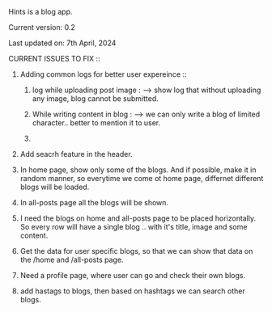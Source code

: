 Hints is a blog app.

Current version: 0.2

Last updated on: 7th April, 2024


CURRENT ISSUES TO FIX ::

1. Adding common logs for better user expereince ::
    
    1. log while uploading post image :
        --> show log that without uploading any image, blog cannot be submitted.
    
    2. While writing content in blog :
        --> we can only write a blog of limited character.. better to mention it to user.

    3. 

2. Add seacrh feature in the header.

3. In home page, show only some of the blogs. And if possible, make it in random manner, so everytime we come ot home page, differnet different blogs will be loaded.

4. In all-posts page all the blogs will be shown.

5. I need the blogs on home and all-posts page to be placed horizontally. So every row will have a single blog .. with it's title, image and some content.

6. Get the data for user specific blogs, so that we can show that data on the /home and /all-posts page.

7. Need a profile page, where user can go and check their own blogs.

8. add hastags to blogs, then based on hashtags we can search other blogs.
